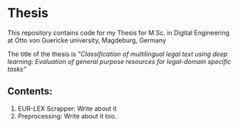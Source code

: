 # Thesis

This repository contains code for my Thesis for M.Sc. in Digital Engineering at Otto von Guericke university, Magdeburg, Germany

The title of the thesis is *"Classification of multilingual legal text using deep learning: Evaluation of general purpose resources for legal-domain specific tasks"*

## Contents:

1) EUR-LEX Scrapper:
Write about it
2) Preprocessing:
Write about it too.
